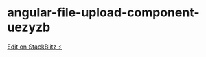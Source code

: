 # angular-file-upload-component-uezyzb

[Edit on StackBlitz ⚡️](https://stackblitz.com/edit/angular-file-upload-component-uezyzb)